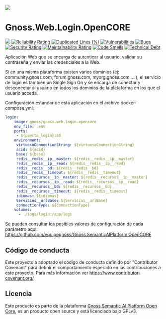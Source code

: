 ![](https://content.gnoss.ws/imagenes/proyectos/personalizacion/7e72bf14-28b9-4beb-82f8-e32a3b49d9d3/cms/logognossazulprincipal.png)

# Gnoss.Web.Login.OpenCORE

![](https://github.com/equipognoss/Gnoss.Web.Login.OpenCORE/workflows/BuildLogin/badge.svg)
[![Reliability Rating](https://sonarcloud.io/api/project_badges/measure?project=equipognoss_Gnoss.Web.Login.OpenCORE&metric=reliability_rating)](https://sonarcloud.io/summary/new_code?id=equipognoss_Gnoss.Web.Login.OpenCORE)
[![Duplicated Lines (%)](https://sonarcloud.io/api/project_badges/measure?project=equipognoss_Gnoss.Web.Login.OpenCORE&metric=duplicated_lines_density)](https://sonarcloud.io/summary/new_code?id=equipognoss_Gnoss.Web.Login.OpenCORE)
[![Vulnerabilities](https://sonarcloud.io/api/project_badges/measure?project=equipognoss_Gnoss.Web.Login.OpenCORE&metric=vulnerabilities)](https://sonarcloud.io/summary/new_code?id=equipognoss_Gnoss.Web.Login.OpenCORE)
[![Bugs](https://sonarcloud.io/api/project_badges/measure?project=equipognoss_Gnoss.Web.Login.OpenCORE&metric=bugs)](https://sonarcloud.io/summary/new_code?id=equipognoss_Gnoss.Web.Login.OpenCORE)
[![Security Rating](https://sonarcloud.io/api/project_badges/measure?project=equipognoss_Gnoss.Web.Login.OpenCORE&metric=security_rating)](https://sonarcloud.io/summary/new_code?id=equipognoss_Gnoss.Web.Login.OpenCORE)
[![Maintainability Rating](https://sonarcloud.io/api/project_badges/measure?project=equipognoss_Gnoss.Web.Login.OpenCORE&metric=sqale_rating)](https://sonarcloud.io/summary/new_code?id=equipognoss_Gnoss.Web.Login.OpenCORE)
[![Code Smells](https://sonarcloud.io/api/project_badges/measure?project=equipognoss_Gnoss.Web.Login.OpenCORE&metric=code_smells)](https://sonarcloud.io/summary/new_code?id=equipognoss_Gnoss.Web.Login.OpenCORE)
[![Technical Debt](https://sonarcloud.io/api/project_badges/measure?project=equipognoss_Gnoss.Web.Login.OpenCORE&metric=sqale_index)](https://sonarcloud.io/summary/new_code?id=equipognoss_Gnoss.Web.Login.OpenCORE)

Aplicación Web que se encarga de autenticar al usuario, validar su contraseña y enviar las credenciales a la Web. 

Si en una misma plataforma existen varios dominios (ej: community.gnoss.com, forum.gnoss.com, myorg.gnoss.com, …), el servicio de login es también un Single Sign On y se encarga de conectar y desconectar al usuario en todos los dominios de la plataforma en los que el usuario acceda. 

Configuración estandar de esta aplicación en el archivo docker-compose.yml: 

```yml
login:
    image: gnoss/gnoss.web.login.opencore
    env_file: .env
    ports:
     - ${puerto_login}:80
    environment:
     virtuosoConnectionString: ${virtuosoConnectionString}
     acid: ${acid}
     base: ${base}
     redis__redis__ip__master: ${redis__redis__ip__master}
     redis__redis__ip__read: ${redis__redis__ip__read}
     redis__redis__bd: ${redis__redis__bd}
     redis__redis__timeout: ${redis__redis__timeout}
     redis__recursos__ip__master: ${redis__recursos__ip__master}
     redis__recursos__ip__read: ${redis__recursos__ip__read}
     redis__recursos__bd: ${redis__recursos__bd}
     redis__recursos__timeout: ${redis__redis__timeout}
     idiomas: ${idiomas}
     Servicios__urlBase: ${Servicios__urlBase}
     connectionType: ${connectionType} 
    volumes:
      - ./logs/login:/app/logs
```

Se pueden consultar los posibles valores de configuración de cada parámetro aquí: https://github.com/equipognoss/Gnoss.SemanticAIPlatform.OpenCORE

## Código de conducta
Este proyecto a adoptado el código de conducta definido por "Contributor Covenant" para definir el comportamiento esperado en las contribuciones a este proyecto. Para más información ver https://www.contributor-covenant.org/

## Licencia
Este producto es parte de la plataforma [Gnoss Semantic AI Platform Open Core](https://github.com/equipognoss/Gnoss.SemanticAIPlatform.OpenCORE), es un producto open source y está licenciado bajo GPLv3.
